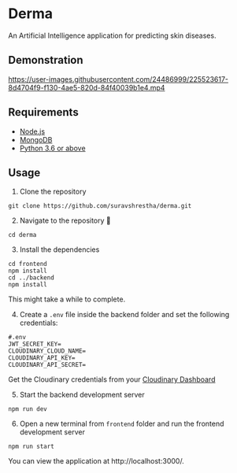 # Derma
An Artificial Intelligence application for predicting skin diseases.

## Demonstration
https://user-images.githubusercontent.com/24486999/225523617-8d4704f9-f130-4ae5-820d-84f40039b1e4.mp4

## Requirements
- [Node.js](https://nodejs.org/en/)
- [MongoDB](https://www.mongodb.com/try/download/community)
- [Python 3.6 or above](https://www.python.org/downloads/)

## Usage
1. Clone the repository
```
git clone https://github.com/suravshrestha/derma.git
```

2. Navigate to the repository :open_file_folder:
```
cd derma
```

3. Install the dependencies
```
cd frontend
npm install
cd ../backend
npm install
```
This might take a while to complete.

4. Create a `.env` file inside the backend folder and set the following credentials:
```
#.env
JWT_SECRET_KEY=
CLOUDINARY_CLOUD_NAME=
CLOUDINARY_API_KEY=
CLOUDINARY_API_SECRET=
```
Get the Cloudinary credentials from your [Cloudinary Dashboard](https://cloudinary.com/console/)

5. Start the backend development server
```
npm run dev
```

6. Open a new terminal from `frontend` folder and run the frontend development server
```
npm run start
```

You can view the application at http://localhost:3000/.
